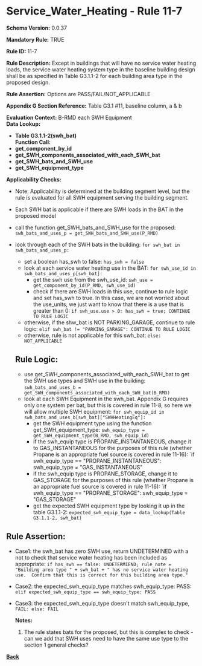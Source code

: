 # Service_Water_Heating - Rule 11-7  
**Schema Version:** 0.0.37  

**Mandatory Rule:** TRUE

**Rule ID:** 11-7  

**Rule Description:** Except in buildings that will have no service water heating loads, the service water heating system type in the baseline building design shall be as specified in Table G3.1.1-2 for each building area type in the proposed design. 

**Rule Assertion:** Options are PASS/FAIL/NOT_APPLICABLE

**Appendix G Section Reference:** Table G3.1 #11, baseline column, a & b

**Evaluation Context:** B-RMD each SWH Equipment  
**Data Lookup:**   
- **Table G3.1.1-2(swh_bat)**  
**Function Call:**  
- **get_component_by_id**  
- **get_SWH_components_associated_with_each_SWH_bat**  
- **get_SWH_bats_and_SWH_use**  
- **get_SWH_equipment_type**  

**Applicability Checks:**
- Note: Applicability is determined at the building segment level, but the rule is evaluated for all SWH equipment serving the building segment.
- Each SWH bat is applicable if there are SWH loads in the BAT in the proposed model

- call the function get_SWH_bats_and_SWH_use for the proposed: `swh_bats_and_uses_p = get_SWH_bats_and_SWH_use(P_RMD)`
- look through each of the SWH bats in the building: `for swh_bat in swh_bats_and_uses_p:`
    - set a boolean has_swh to false: `has_swh = false`
    - look at each service water heating use in the BAT: `for swh_use_id in swh_bats_and_uses_p[swh_bat]:`
      - get the swh use from the swh_use_id: `swh_use = get_component_by_id(P_RMD, swh_use_id)`
      - check if there are SWH loads in this use, continue to rule logic and set has_swh to true.  In this case, we are not worried about the use_units, we just want to know that there is a use that is greater than 0: `if swh_use.use > 0: has_swh = true; CONTINUE TO RULE LOGIC`
    - otherwise, if the shw_bat is NOT PARKING_GARAGE, continue to rule logic: `elif swh_bat != "PARKING_GARAGE": CONTINUE TO RULE LOGIC`
    - otherwise, rule is not applicable for this swh_bat: `else: NOT_APPLICABLE`

  ## Rule Logic: 
  - use get_SWH_components_associated_with_each_SWH_bat to get the SWH use types and SWH use in the building: `swh_bats_and_uses_b = get_SWH_components_associated_with_each_SWH_bat(B_RMD)`
  - look at each SWH Equipment in the swh_bat.  Appendix G requires only one system per bat, but this is covered in rule 11-8, so here we will allow multiple SWH equipment: `for swh_equip_id in swh_bats_and_uses_b[swh_bat]["SWHHeatingEq"]:`
    - get the SWH equipment type using the function get_SWH_equipment_type: `swh_equip_type = get_SWH_equipment_type(B_RMD, swh_equip_id)`
    - if the swh_equip type is PROPANE_INSTANTANEOUS, change it to GAS_INSTANTANEOUS for the purposes of this rule (whether Propane is an appropriate fuel source is covered in rule 11-16): `if swh_equip_type == "PROPANE_INSTANTANEOUS": swh_equip_type = "GAS_INSTANTANEOUS"
    - if the swh_equip type is PROPANE_STORAGE, change it to GAS_STORAGE for the purposes of this rule (whether Propane is an appropriate fuel source is covered in rule 11-16): `if swh_equip_type == "PROPANE_STORAGE": swh_equip_type = "GAS_STORAGE"
    - get the expected SWH equipment type by looking it up in the table G3.1.1-2: `expected_swh_equip_type = data_lookup(Table G3.1.1-2, swh_bat)`



## Rule Assertion: 
- Case1: the swh_bat has zero SWH use, return UNDETERMINED with a not to check that service water heating has been included as appropriate: `if has_swh == false: UNDETERMIEND; rule_note = "Building area type " + swh_bat + " has no service water heating use.  Confirm that this is correct for this building area type."`
- Case2: the expected_swh_equip_type matches swh_equip_type: PASS: `elif expected_swh_equip_type == swh_equip_type: PASS`
- Case3: the expected_swh_equip_type doesn't match swh_equip_type, `FAIL: else: FAIL`

  
  **Notes:**
  1.  The rule states bats for the proposed, but this is complex to check - can we add that SWH uses need to have the same use type to the section 1 general checks?

**[Back](../_toc.md)**
